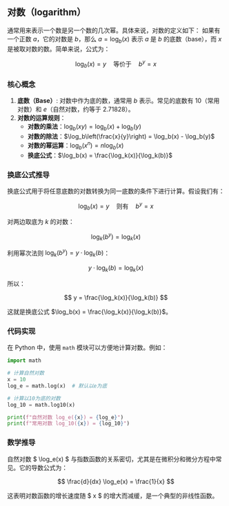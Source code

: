 ## 对数（logarithm）

通常用来表示一个数是另一个数的几次幂。具体来说，对数的定义如下：
如果有一个正数 $a$，它的对数是 $b$，那么 $a = \log_b(x)$ 表示 $a$ 是 $b$ 的底数（base），而 $x$ 是被取对数的数。简单来说，公式为：

$$
\log_b(x) = y \quad \text{等价于} \quad b^y = x
$$

### 核心概念
1. **底数（Base）**: 对数中作为底的数，通常用 $b$ 表示。常见的底数有 10（常用对数）和 $e$（自然对数，约等于 2.71828）。
2. **对数的运算规则**：
   - **对数的乘法**：$\log_b(xy) = \log_b(x) + \log_b(y)$
   - **对数的除法**：$\log_b\left(\frac{x}{y}\right) = \log_b(x) - \log_b(y)$
   - **对数的幂运算**：$\log_b(x^n) = n \log_b(x)$
   - **换底公式**：$\log_b(x) = \frac{\log_k(x)}{\log_k(b)}$

### 换底公式推导
换底公式用于将任意底数的对数转换为同一底数的条件下进行计算。假设我们有：

$$
\log_b(x) = y \quad \text{则有} \quad b^y = x
$$

对两边取底为 $k$ 的对数：

$$
\log_k(b^y) = \log_k(x)
$$

利用幂次法则 $\log_k(b^y) = y \cdot \log_k(b)$：

$$
y \cdot \log_k(b) = \log_k(x)
$$

所以：

$$
y = \frac{\log_k(x)}{\log_k(b)}
$$

这就是换底公式 $\log_b(x) = \frac{\log_k(x)}{\log_k(b)}$。


### 代码实现
在 Python 中，使用 `math` 模块可以方便地计算对数。例如：

```python
import math

# 计算自然对数
x = 10
log_e = math.log(x)  # 默认以e为底

# 计算以10为底的对数
log_10 = math.log10(x)

print(f"自然对数 log_e({x}) = {log_e}")
print(f"常用对数 log_10({x}) = {log_10}")
```

### 数学推导
自然对数 $ \log_e(x) $ 与指数函数的关系密切，尤其是在微积分和微分方程中常见。它的导数公式为：

$$
\frac{d}{dx} \log_e(x) = \frac{1}{x}
$$

这表明对数函数的增长速度随 $ x $ 的增大而减缓，是一个典型的非线性函数。
